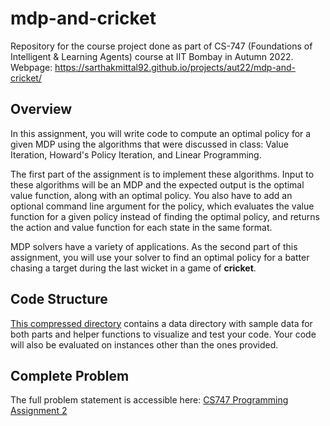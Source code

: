 # mdp-and-cricket

Repository for the course project done as part of CS-747 (Foundations of Intelligent & Learning Agents) course at IIT Bombay in Autumn 2022.  
Webpage: https://sarthakmittal92.github.io/projects/aut22/mdp-and-cricket/

## Overview
In this assignment, you will write code to compute an optimal policy for a given MDP using the algorithms that were discussed in class: Value Iteration, Howard's Policy Iteration, and Linear Programming.

The first part of the assignment is to implement these algorithms. Input to these algorithms will be an MDP and the expected output is the optimal value function, along with an optimal policy. You also have to add an optional command line argument for the policy, which evaluates the value function for a given policy instead of finding the optimal policy, and returns the action and value function for each state in the same format.

MDP solvers have a variety of applications. As the second part of this assignment, you will use your solver to find an optimal policy for a batter chasing a target during the last wicket in a game of **cricket**.

## Code Structure
[This compressed directory](https://www.cse.iitb.ac.in/~shivaram/teaching/cs747-a2022/pa-2/code.tar.gz) contains a data directory with sample data for both parts and helper functions to visualize and test your code. Your code will also be evaluated on instances other than the ones provided.

## Complete Problem
The full problem statement is accessible here: [CS747 Programming Assignment 2](https://hackmd.io/@sarthakmittal/HykvfZGzo)